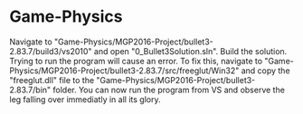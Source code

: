 # Game-Physics

Navigate to "Game-Physics/MGP2016-Project/bullet3-2.83.7/build3/vs2010" and open "0_Bullet3Solution.sln".
Build the solution.
Trying to run the program will cause an error. To fix this, navigate to "Game-Physics/MGP2016-Project/bullet3-2.83.7/src/freeglut/Win32" and copy the "freeglut.dll" file to the "Game-Physics/MGP2016-Project/bullet3-2.83.7/bin" folder.
You can now run the program from VS and observe the leg falling over immediatly in all its glory.
